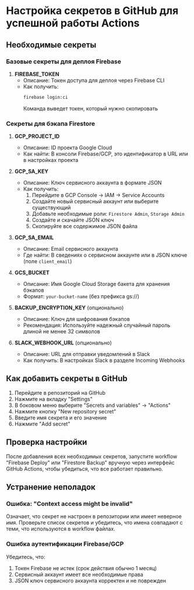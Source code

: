 # Настройка секретов в GitHub для успешной работы Actions

## Необходимые секреты

### Базовые секреты для деплоя Firebase
1. **FIREBASE_TOKEN**
   - Описание: Токен доступа для деплоя через Firebase CLI
   - Как получить: 
     ```bash
     firebase login:ci
     ```
     Команда выведет токен, который нужно скопировать

### Секреты для бэкапа Firestore
1. **GCP_PROJECT_ID**
   - Описание: ID проекта Google Cloud
   - Как найти: В консоли Firebase/GCP, это идентификатор в URL или в настройках проекта

2. **GCP_SA_KEY**
   - Описание: Ключ сервисного аккаунта в формате JSON
   - Как получить:
     1. Перейдите в GCP Console → IAM → Service Accounts
     2. Создайте новый сервисный аккаунт или выберите существующий
     3. Добавьте необходимые роли: `Firestore Admin`, `Storage Admin`
     4. Создайте и скачайте JSON ключ
     5. Скопируйте все содержимое JSON файла

3. **GCP_SA_EMAIL**
   - Описание: Email сервисного аккаунта
   - Где найти: В сведениях о сервисном аккаунте или в JSON ключе (поле `client_email`)

4. **GCS_BUCKET**
   - Описание: Имя Google Cloud Storage бакета для хранения бэкапов
   - Формат: `your-bucket-name` (без префикса gs://)

5. **BACKUP_ENCRYPTION_KEY** (опционально)
   - Описание: Ключ для шифрования бэкапов
   - Рекомендация: Используйте надежный случайный пароль длиной не менее 32 символов

6. **SLACK_WEBHOOK_URL** (опционально)
   - Описание: URL для отправки уведомлений в Slack
   - Как получить: В настройках Slack в разделе Incoming Webhooks

## Как добавить секреты в GitHub

1. Перейдите в репозиторий на GitHub
2. Нажмите на вкладку "Settings"
3. В боковом меню выберите "Secrets and variables" → "Actions"
4. Нажмите кнопку "New repository secret"
5. Введите имя секрета и его значение
6. Нажмите "Add secret"

## Проверка настройки

После добавления всех необходимых секретов, запустите workflow "Firebase Deploy" или "Firestore Backup" вручную через интерфейс GitHub Actions, чтобы убедиться, что все работает правильно.

## Устранение неполадок

### Ошибка: "Context access might be invalid"
Означает, что секрет не настроен в репозитории или имеет неверное имя. Проверьте список секретов и убедитесь, что имена совпадают с теми, что используются в workflow файлах.

### Ошибка аутентификации Firebase/GCP
Убедитесь, что:
1. Токен Firebase не истек (срок действия обычно 1 месяц)
2. Сервисный аккаунт имеет все необходимые права
3. JSON ключ сервисного аккаунта корректен и не поврежден